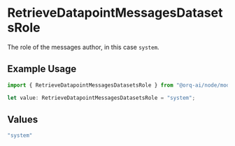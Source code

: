 # RetrieveDatapointMessagesDatasetsRole

The role of the messages author, in this case `system`.

## Example Usage

```typescript
import { RetrieveDatapointMessagesDatasetsRole } from "@orq-ai/node/models/operations";

let value: RetrieveDatapointMessagesDatasetsRole = "system";
```

## Values

```typescript
"system"
```